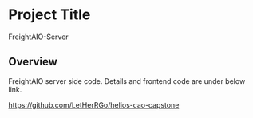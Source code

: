 # Project Title

FreightAIO-Server

## Overview

FreightAIO server side code. Details and frontend code are under below link.

https://github.com/LetHerRGo/helios-cao-capstone
